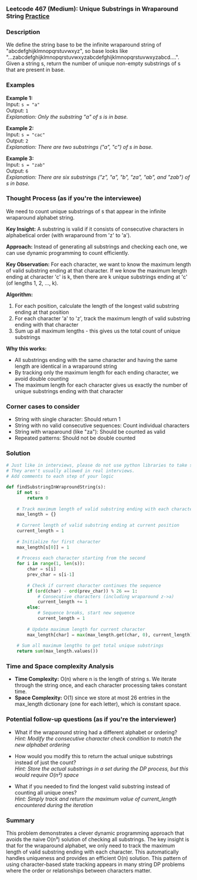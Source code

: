 ### Leetcode 467 (Medium): Unique Substrings in Wraparound String [Practice](https://leetcode.com/problems/unique-substrings-in-wraparound-string)

### Description  
We define the string base to be the infinite wraparound string of "abcdefghijklmnopqrstuvwxyz", so base looks like "...zabcdefghijklmnopqrstuvwxyzabcdefghijklmnopqrstuvwxyzabcd....". Given a string s, return the number of unique non-empty substrings of s that are present in base.

### Examples  

**Example 1:**  
Input: `s = "a"`  
Output: `1`  
*Explanation: Only the substring "a" of s is in base.*

**Example 2:**  
Input: `s = "cac"`  
Output: `2`  
*Explanation: There are two substrings ("a", "c") of s in base.*

**Example 3:**  
Input: `s = "zab"`  
Output: `6`  
*Explanation: There are six substrings ("z", "a", "b", "za", "ab", and "zab") of s in base.*


### Thought Process (as if you're the interviewee)  
We need to count unique substrings of s that appear in the infinite wraparound alphabet string.

**Key Insight:**
A substring is valid if it consists of consecutive characters in alphabetical order (with wraparound from 'z' to 'a').

**Approach:**
Instead of generating all substrings and checking each one, we can use dynamic programming to count efficiently.

**Key Observation:**
For each character, we want to know the maximum length of valid substring ending at that character. If we know the maximum length ending at character 'c' is k, then there are k unique substrings ending at 'c' (of lengths 1, 2, ..., k).

**Algorithm:**
1. For each position, calculate the length of the longest valid substring ending at that position
2. For each character 'a' to 'z', track the maximum length of valid substring ending with that character
3. Sum up all maximum lengths - this gives us the total count of unique substrings

**Why this works:**
- All substrings ending with the same character and having the same length are identical in a wraparound string
- By tracking only the maximum length for each ending character, we avoid double counting
- The maximum length for each character gives us exactly the number of unique substrings ending with that character


### Corner cases to consider  
- String with single character: Should return 1  
- String with no valid consecutive sequences: Count individual characters  
- String with wraparound (like "za"): Should be counted as valid  
- Repeated patterns: Should not be double counted  


### Solution

```python
# Just like in interviews, please do not use python libraries to take shortcuts.
# They aren't usually allowed in real interviews.
# Add comments to each step of your logic

def findSubstringInWraproundString(s):
    if not s:
        return 0
    
    # Track maximum length of valid substring ending with each character
    max_length = {}
    
    # Current length of valid substring ending at current position
    current_length = 1
    
    # Initialize for first character
    max_length[s[0]] = 1
    
    # Process each character starting from the second
    for i in range(1, len(s)):
        char = s[i]
        prev_char = s[i-1]
        
        # Check if current character continues the sequence
        if (ord(char) - ord(prev_char)) % 26 == 1:
            # Consecutive characters (including wraparound z->a)
            current_length += 1
        else:
            # Sequence breaks, start new sequence
            current_length = 1
        
        # Update maximum length for current character
        max_length[char] = max(max_length.get(char, 0), current_length)
    
    # Sum all maximum lengths to get total unique substrings
    return sum(max_length.values())

```

### Time and Space complexity Analysis  

- **Time Complexity:** O(n) where n is the length of string s. We iterate through the string once, and each character processing takes constant time.
- **Space Complexity:** O(1) since we store at most 26 entries in the max_length dictionary (one for each letter), which is constant space.


### Potential follow-up questions (as if you're the interviewer)  

- What if the wraparound string had a different alphabet or ordering?  
  *Hint: Modify the consecutive character check condition to match the new alphabet ordering*

- How would you modify this to return the actual unique substrings instead of just the count?  
  *Hint: Store the actual substrings in a set during the DP process, but this would require O(n²) space*

- What if you needed to find the longest valid substring instead of counting all unique ones?  
  *Hint: Simply track and return the maximum value of current_length encountered during the iteration*

### Summary
This problem demonstrates a clever dynamic programming approach that avoids the naive O(n³) solution of checking all substrings. The key insight is that for the wraparound alphabet, we only need to track the maximum length of valid substring ending with each character. This automatically handles uniqueness and provides an efficient O(n) solution. This pattern of using character-based state tracking appears in many string DP problems where the order or relationships between characters matter.
